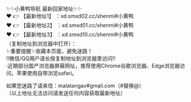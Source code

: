 ✨✨小黄鸭导航 最新回家地址✨✨  
❤️ 👉 【最新地址1】 ：xd.smxd02.cc/shenmi#小黄鸭  
❤️ 👉 【最新地址2】 ：xd.smxd01.cc/shenmi#小黄鸭  
❤️ 👉 【最新地址3】 ：xd.smxd10.cc/shenmi#小黄鸭  
（复制地址到浏览器中打开）：  
✨重要提醒✨收藏本页面，避免迷路！  
‼️微信/QQ用户请长按复制地址到浏览器里访问‼  
:近期部分国产浏览器屏蔽网址，推荐使用Chrome谷歌浏览器、Edge浏览器访问，苹果使用自带浏览safari。  

如果您迷路了请来信：malatangav#gmail.com（#替换@）  
（以上地址无法访问请发送任何内容获取最新地址）  
